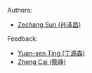 Authors:

- [Zechang Sun (孙泽昌)](http://zechangsun.github.io)

Feedback:

- [Yuan-sen Ting (丁源森)](https://www.mso.anu.edu.au/~yting/)
- [Zheng Cai (蔡峥)](http://i.astro.tsinghua.edu.cn/~zcai/)
